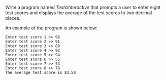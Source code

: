 Write a program named *TestsInteractive* that prompts a user to enter eight test scores and displays the average of the test scores to two decimal places.

An example of the program is shown below: 
```
Enter test score 1 >> 96
Enter test score 2 >> 91
Enter test score 3 >> 89
Enter test score 4 >> 92
Enter test score 5 >> 94
Enter test score 6 >> 55
Enter test score 7 >> 73
Enter test score 8 >> 78
The average test score is 83.50
```

